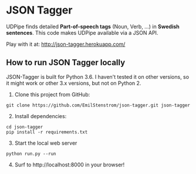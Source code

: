 JSON Tagger
===========

UDPipe finds detailed **Part-of-speech tags** (Noun, Verb, ...) in **Swedish sentences**. This code makes UDPipe available via a JSON API.

Play with it at: http://json-tagger.herokuapp.com/

## How to run JSON Tagger locally

JSON-Tagger is built for Python 3.6. I haven't tested it on other versions, so it might work or other 3.x versions, but not on Python 2.

1. Clone this project from GitHub:

```
git clone https://github.com/EmilStenstrom/json-tagger.git json-tagger
```

2. Install dependencies:

```
cd json-tagger
pip install -r requirements.txt
```

3. Start the local web server

```
python run.py --run
```

4. Surf to http://localhost:8000 in your browser!
